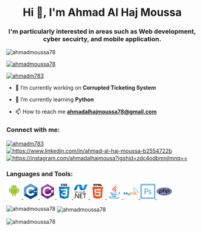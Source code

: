 <h1 align="center">Hi 👋, I'm Ahmad Al Haj Moussa</h1>
<h3 align="center">I'm particularly interested in areas such as Web development, cyber secuirty, and mobile application.</h3>

<p align="left"> <img src="https://komarev.com/ghpvc/?username=ahmadmoussa78&label=Profile%20views&color=0e75b6&style=flat" alt="ahmadmoussa78" /> </p>

<p align="left"> <a href="https://github.com/ryo-ma/github-profile-trophy"><img src="https://github-profile-trophy.vercel.app/?username=ahmadmoussa78" alt="ahmadmoussa78" /></a> </p>

<p align="left"> <a href="https://twitter.com/ahmadm783" target="blank"><img src="https://img.shields.io/twitter/follow/ahmadm783?logo=twitter&style=for-the-badge" alt="ahmadm783" /></a> </p>

- 🔭 I’m currently working on **Corrupted Ticketing System**

- 🌱 I’m currently learning **Python**

- 📫 How to reach me **ahmadalhajmoussa78@gmail.com**

<h3 align="left">Connect with me:</h3>
<p align="left">
<a href="https://twitter.com/ahmadm783" target="blank"><img align="center" src="https://raw.githubusercontent.com/rahuldkjain/github-profile-readme-generator/master/src/images/icons/Social/twitter.svg" alt="ahmadm783" height="30" width="40" /></a>
<a href="https://linkedin.com/in/https://www.linkedin.com/in/ahmad-al-haj-moussa-b2554722b" target="blank"><img align="center" src="https://raw.githubusercontent.com/rahuldkjain/github-profile-readme-generator/master/src/images/icons/Social/linked-in-alt.svg" alt="https://www.linkedin.com/in/ahmad-al-haj-moussa-b2554722b" height="30" width="40" /></a>
<a href="https://instagram.com/https://instagram.com/ahmadalhajmousa?igshid=zdc4odbmnjlmnq==" target="blank"><img align="center" src="https://raw.githubusercontent.com/rahuldkjain/github-profile-readme-generator/master/src/images/icons/Social/instagram.svg" alt="https://instagram.com/ahmadalhajmousa?igshid=zdc4odbmnjlmnq==" height="30" width="40" /></a>
</p>

<h3 align="left">Languages and Tools:</h3>
<p align="left"> <a href="https://developer.android.com" target="_blank" rel="noreferrer"> <img src="https://raw.githubusercontent.com/devicons/devicon/master/icons/android/android-original-wordmark.svg" alt="android" width="40" height="40"/> </a> <a href="https://www.w3schools.com/cpp/" target="_blank" rel="noreferrer"> <img src="https://raw.githubusercontent.com/devicons/devicon/master/icons/cplusplus/cplusplus-original.svg" alt="cplusplus" width="40" height="40"/> </a> <a href="https://www.w3schools.com/cs/" target="_blank" rel="noreferrer"> <img src="https://raw.githubusercontent.com/devicons/devicon/master/icons/csharp/csharp-original.svg" alt="csharp" width="40" height="40"/> </a> <a href="https://www.w3schools.com/css/" target="_blank" rel="noreferrer"> <img src="https://raw.githubusercontent.com/devicons/devicon/master/icons/css3/css3-original-wordmark.svg" alt="css3" width="40" height="40"/> </a> <a href="https://dotnet.microsoft.com/" target="_blank" rel="noreferrer"> <img src="https://raw.githubusercontent.com/devicons/devicon/master/icons/dot-net/dot-net-original-wordmark.svg" alt="dotnet" width="40" height="40"/> </a> <a href="https://www.w3.org/html/" target="_blank" rel="noreferrer"> <img src="https://raw.githubusercontent.com/devicons/devicon/master/icons/html5/html5-original-wordmark.svg" alt="html5" width="40" height="40"/> </a> <a href="https://www.java.com" target="_blank" rel="noreferrer"> <img src="https://raw.githubusercontent.com/devicons/devicon/master/icons/java/java-original.svg" alt="java" width="40" height="40"/> </a> <a href="https://www.mysql.com/" target="_blank" rel="noreferrer"> <img src="https://raw.githubusercontent.com/devicons/devicon/master/icons/mysql/mysql-original-wordmark.svg" alt="mysql" width="40" height="40"/> </a> <a href="https://www.photoshop.com/en" target="_blank" rel="noreferrer"> <img src="https://raw.githubusercontent.com/devicons/devicon/master/icons/photoshop/photoshop-line.svg" alt="photoshop" width="40" height="40"/> </a> <a href="https://www.php.net" target="_blank" rel="noreferrer"> <img src="https://raw.githubusercontent.com/devicons/devicon/master/icons/php/php-original.svg" alt="php" width="40" height="40"/> </a> </p>

<p><img align="left" src="https://github-readme-stats.vercel.app/api/top-langs?username=ahmadmoussa78&show_icons=true&locale=en&layout=compact" alt="ahmadmoussa78" /></p>

<p>&nbsp;<img align="center" src="https://github-readme-stats.vercel.app/api?username=ahmadmoussa78&show_icons=true&locale=en" alt="ahmadmoussa78" /></p>

<p><img align="center" src="https://github-readme-streak-stats.herokuapp.com/?user=ahmadmoussa78&" alt="ahmadmoussa78" /></p>
